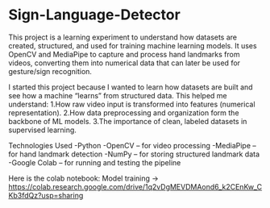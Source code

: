 # Sign-Language-Detector
This project is a learning experiment to understand how datasets are created, structured, and used for training machine learning models. It uses OpenCV and MediaPipe to capture and process hand landmarks from videos, converting them into numerical data that can later be used for gesture/sign recognition.

I started this project because I wanted to learn how datasets are built and see how a machine “learns” from structured data. This helped me understand:
1.How raw video input is transformed into features (numerical representation).
2.How data preprocessing and organization form the backbone of ML models.
3.The importance of clean, labeled datasets in supervised learning.

Technologies Used
-Python
-OpenCV – for video processing
-MediaPipe – for hand landmark detection
-NumPy – for storing structured landmark data
-Google Colab – for running and testing the pipeline

Here is the colab notebook:
Model training -> https://colab.research.google.com/drive/1q2vDgMEVDMAond6_k2CEnKw_CKb3fdQz?usp=sharing
